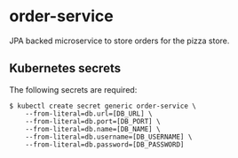 # order-service

JPA backed microservice to store orders for the pizza store.

## Kubernetes secrets

The following secrets are required:

```	
$ kubectl create secret generic order-service \
	--from-literal=db.url=[DB_URL] \
	--from-literal=db.port=[DB_PORT] \
	--from-literal=db.name=[DB_NAME] \
	--from-literal=db.username=[DB_USERNAME] \
	--from-literal=db.password=[DB_PASSWORD]
```
